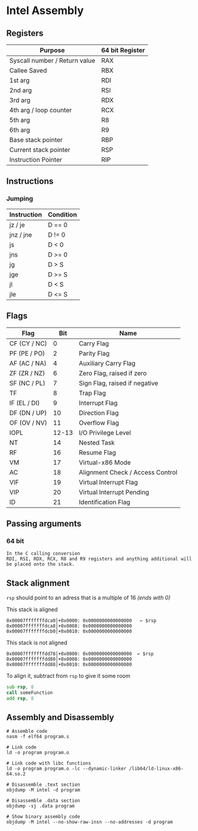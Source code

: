 # Intel Assembly
## Registers

| Purpose                       | 64 bit Register |
|-------------------------------|-----------------|
| Syscall number / Return value | RAX             |
|                  Callee Saved | RBX             |
|                       1st arg | RDI             |
|                       2nd arg | RSI             |
|                       3rd arg | RDX             |
|        4th arg / loop counter | RCX             |
|                       5th arg | R8              |
|                       6th arg | R9              |
|            Base stack pointer | RBP             |
|         Current stack pointer | RSP             |
|           Instruction Pointer | RIP             |

## Instructions
### Jumping
| Instruction | Condition |
|-------------|-----------|
|   jz  /  je | D == 0    |
|   jnz / jne | D != 0    |
|          js | D < 0     |
|         jns | D >= 0    |
|          jg | D > S     |
|         jge | D >= S    |
|          jl | D < S     |
|         jle | D <= S    |

## Flags
| Flag         | Bit   | Name                             |
|--------------|-------|----------------------------------|
| CF (CY / NC) | 0     | Carry Flag                       |
| PF (PE / PO) | 2     | Parity Flag                      |
| AF (AC / NA) | 4     | Auxiliary Carry Flag             |
| ZF (ZR / NZ) | 6     | Zero Flag, raised if zero        |
| SF (NC / PL) | 7     | Sign Flag, raised if negative    |
| TF           | 8     | Trap Flag                        |
| IF (EL / DI) | 9     | Interrupt Flag                   |
| DF (DN / UP) | 10    | Direction Flag                   |
| OF (OV / NV) | 11    | Overflow Flag                    |
| IOPL         | 12-13 | I/O Privilege Level              |
|           NT | 14    | Nested Task                      |
| RF           | 16    | Resume Flag                      |
| VM           | 17    | Virtual-x86 Mode                 |
| AC           | 18    | Alignment Check / Access Control |
| VIF          | 19    | Virtual Interrupt Flag           |
| VIP          | 20    | Virtual Interrupt Pending        |
| ID           | 21    | Identification Flag              |

## Passing arguments
### 64 bit
```
In the C calling conversion
RDI, RSI, RDX, RCX, R8 and R9 registers and anything additional will be placed onto the stack.
```

## Stack alignment
`rsp` should point to an adress that is a multiple of 16 _(ends with 0)_

This stack is aligned
```
0x00007fffffffdca0│+0x0000: 0x0000000000000000	 ← $rsp
0x00007fffffffdca8│+0x0008: 0x0000000000000000
0x00007fffffffdcb0│+0x0010: 0x0000000000000000
```

This stack is not aligned
```
0x00007fffffffdd78│+0x0000: 0x0000000000000000  ← $rsp
0x00007fffffffdd80│+0x0008: 0x0000000000000000
0x00007fffffffdd88│+0x0010: 0x0000000000000000
```

To align it, subtract from `rsp` to give it some room
```asm
sub rsp, 8
call someFunction
add rsp, 8
```

## Assembly and Disassembly
```
# Assemble code
nasm -f elf64 program.s

# Link code
ld -o program program.o

# Link code with libc functions
ld -o program program.o -lc --dynamic-linker /lib64/ld-linux-x86-64.so.2

# Disassemble .text section
objdump -M intel -d program

# Disassemble .data section
objdump -sj .data program

# Show binary assembly code
objdump -M intel --no-show-raw-insn --no-addresses -d program
```
